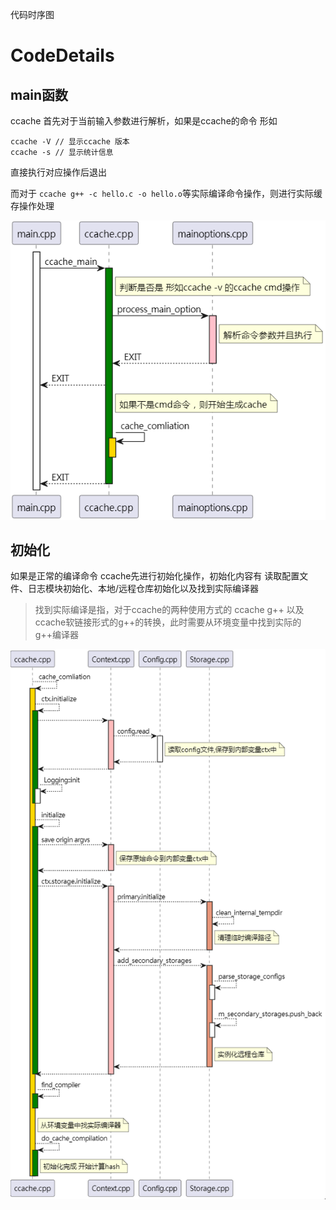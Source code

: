 代码时序图
# CodeDetails
## main函数
ccache 首先对于当前输入参数进行解析，如果是ccache的命令 形如
```
ccache -V // 显示ccache 版本
ccache -s // 显示统计信息
```
直接执行对应操作后退出

而对于 `ccache g++ -c hello.c -o hello.o`等实际编译命令操作，则进行实际缓存操作处理

![main](./01-main.png)
## 初始化
如果是正常的编译命令
ccache先进行初始化操作，初始化内容有 读取配置文件、日志模块初始化、本地/远程仓库初始化以及找到实际编译器
> 找到实际编译是指，对于ccache的两种使用方式的 ccache g++ 以及ccache软链接形式的g++的转换，此时需要从环境变量中找到实际的g++编译器

![初始化](./02-%E5%88%9D%E5%A7%8B%E5%8C%96.png)